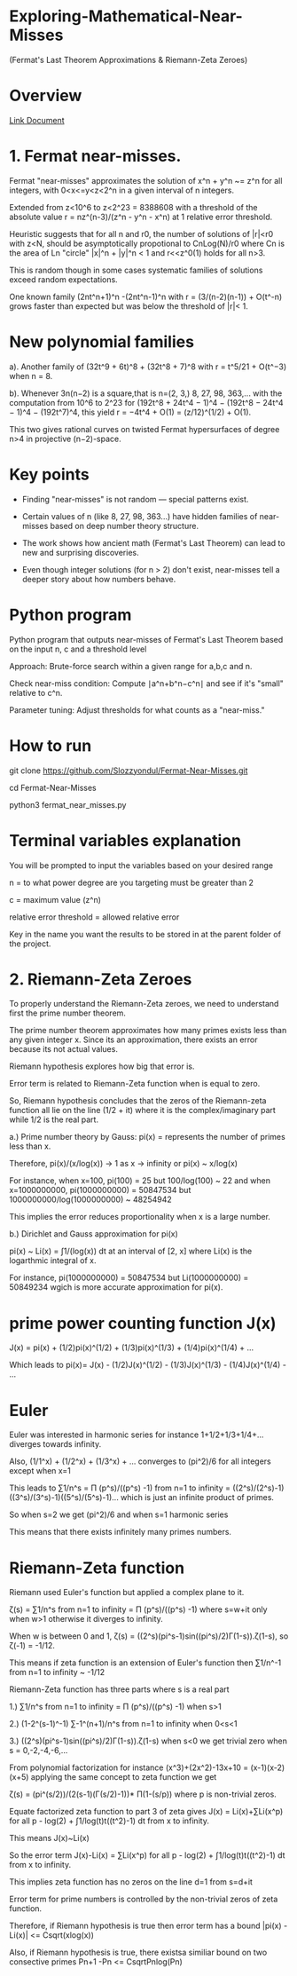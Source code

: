 # Exploring-Mathematical-Near-Misses
(Fermat's Last Theorem Approximations &amp; Riemann-Zeta Zeroes)


# Overview 

[Link Document](https://people.math.harvard.edu/~elkies/ferm.html)

# 1. Fermat near-misses.

Fermat "near-misses" approximates the solution of x^n + y^n ~= z^n for all integers, with 0<x<=y<z<2^n in a given interval of n integers.

Extended from z<10^6 to z<2^23 = 8388608 with a threshold of the absolute value r = nz^(n-3)/(z^n - y^n - x^n) at 1 relative error threshold.

Heuristic suggests that for all n and r0, the number of solutions of |r|<r0 with z<N, should be asymptotically propotional to CnLog(N)/r0 where Cn is the area of Ln "circle" |x|^n + |y|^n < 1 and r<<z^0(1) holds for all n>3.

This is random though in some cases systematic families of solutions exceed random expectations.

One known family (2nt^n+1)^n -(2nt^n-1)^n with r = (3/(n-2)(n-1)) + O(t^-n) grows faster than expected but was below the threshold of |r|< 1.

# New polynomial families
a). Another family of (32t^9 + 6t)^8 + (32t^8 + 7)^8 with r = t^5/21 + O(t^−3) when n = 8. 

b). Whenever 3n(n−2) is a square,that is n=(2, 3,) 8, 27, 98, 363,... with the computation from 10^6 to 2^23 for (192t^8 + 24t^4 − 1)^4 − (192t^8 − 24t^4 − 1)^4 − (192t^7)^4, this yield r = −4t^4 + O(1) = (z/12)^(1/2) + O(1). 

This two gives rational curves on twisted Fermat hypersurfaces of degree n>4 in projective (n−2)-space.

# Key points 
- Finding "near-misses" is not random — special patterns exist.

- Certain values of n (like 8, 27, 98, 363...) have hidden families of near-misses based on deep number theory structure.

- The work shows how ancient math (Fermat's Last Theorem) can lead to new and surprising discoveries.

- Even though integer solutions (for n > 2) don't exist, near-misses tell a deeper story about how numbers behave.

# Python program 
Python program that outputs near-misses of Fermat's Last Theorem based on the input n, c and a threshold level

Approach:
Brute-force search within a given range for a,b,c and n.

Check near-miss condition: Compute ∣a^n+b^n−c^n∣ and see if it's "small" relative to c^n.

Parameter tuning: Adjust thresholds for what counts as a "near-miss."

# How to run 
git clone https://github.com/Slozzyondul/Fermat-Near-Misses.git

cd Fermat-Near-Misses

python3 fermat_near_misses.py

# Terminal variables explanation
You will be prompted to input the variables based on your desired range 

n = to what power degree are you targeting must be greater than 2

c = maximum value (z^n)

relative error threshold = allowed relative error

Key in the name you want the results to be stored in at the parent folder of the project.



# 2. Riemann-Zeta Zeroes

To properly understand the Riemann-Zeta zeroes, we need to understand first the prime number theorem.

The prime number theorem approximates how many primes exists less than any given integer x. Since its an approximation, there exists an error because its not actual values.

Riemann hypothesis explores how big that error is.

Error term is related to Riemann-Zeta function when is equal to zero.

So, Riemann hypothesis concludes that the zeros of the Riemann-zeta function all lie on the line (1/2 + it) where it is the complex/imaginary part while 1/2 is the real part.

a.) Prime number theory by Gauss: pi(x) = represents the number of primes less than x.

Therefore, pi(x)/(x/log(x)) -> 1 as x -> infinity or pi(x) ~ x/log(x)

For instance, when x=100, pi(100) = 25 but 100/log(100) ~ 22 and when x=1000000000, pi(1000000000) = 50847534 but 1000000000/log(1000000000) ~ 48254942

This implies the error reduces proportionality when x is a large number.

b.) Dirichlet and Gauss approximation for pi(x) 

pi(x) ~ Li(x) =  ∫1/(log(x)) dt  at an interval of [2, x] where Li(x) is the logarthmic integral of x.

For instance, pi(1000000000) = 50847534 but Li(1000000000) = 50849234 wgich is more accurate approximation for pi(x).

# prime power counting function J(x)

J(x) = pi(x) + (1/2)pi(x)^(1/2) + (1/3)pi(x)^(1/3) + (1/4)pi(x)^(1/4) + ... 

Which leads to pi(x)= J(x) - (1/2)J(x)^(1/2) - (1/3)J(x)^(1/3) - (1/4)J(x)^(1/4) - ...

# Euler 
Euler was interested in harmonic series for instance 1+1/2+1/3+1/4+... diverges towards infinity.

Also, (1/1^x) + (1/2^x) + (1/3^x) + ... converges to (pi^2)/6  for all integers except when x=1

This leads to ∑1/n^s = Π (p^s)/((p^s) -1) from n=1 to infinity = ((2^s)/(2^s)-1)((3^s)/(3^s)-1)((5^s)/(5^s)-1)... which is just an infinite product of primes.

So when s=2 we get (pi^2)/6 and when s=1 harmonic series

This means that there exists infinitely many primes numbers.

# Riemann-Zeta function
Riemann used Euler's function but applied a complex plane to it.

ζ(s) = ∑1/n^s from n=1 to infinity = Π (p^s)/((p^s) -1)  where s=w+it only when w>1 otherwise it diverges to infinity.

When w is between 0 and 1, ζ(s) = ((2^s)(pi^s-1)sin((pi^s)/2)Γ(1-s)).ζ(1-s), so ζ(-1) = -1/12.

This means if zeta function is an extension of Euler's function then ∑1/n^-1 from n=1 to infinity ~ -1/12

Riemann-Zeta function has three parts where s is a real part

1.) ∑1/n^s from n=1 to infinity = Π (p^s)/((p^s) -1) when s>1

2.) (1-2^(s-1)^-1) ∑-1^(n+1)/n^s from n=1 to infinity when 0<s<1 

3.) ((2^s)(pi^s-1)sin((pi^s)/2)Γ(1-s)).ζ(1-s) when s<0 we get trivial zero when s = 0,-2,-4,-6,...


From polynomial factorization for instance (x^3)+(2x^2)-13x+10 = (x-1)(x-2)(x+5) applying the same concept to zeta function we get

ζ(s) = (pi^(s/2))/(2(s-1)(Γ(s/2)-1))* Π(1-(s/p)) where p is non-trivial zeros.

Equate factorized zeta function to part 3 of zeta gives J(x) = Li(x)+∑Li(x^p) for all p - log(2) + ∫1/log(t)t((t^2)-1) dt from x to infinity.

This means J(x)~Li(x)

So the error term J(x)-Li(x) = ∑Li(x^p) for all p - log(2) + ∫1/log(t)t((t^2)-1) dt from x to infinity.

This implies zeta function has no zeros on the line  d=1 from s=d+it

Error term for prime numbers is controlled by the non-trivial zeros of zeta function.

Therefore, if Riemann hypothesis is true then error term has a bound |pi(x) - Li(x)| <= Csqrt(xlog(x))

Also, if Riemann hypothesis is true, there existsa similiar bound on two consective primes  Pn+1 -Pn <= CsqrtPnlog(Pn)




 
